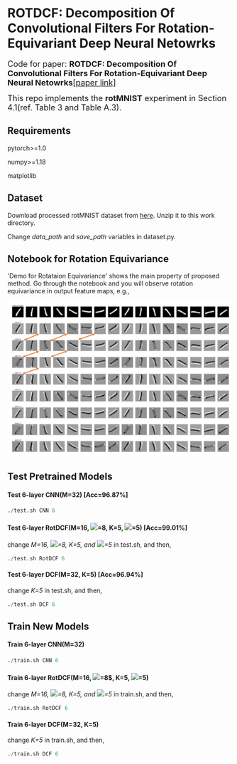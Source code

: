 # ROTDCF: Decomposition Of Convolutional Filters For Rotation-Equivariant Deep Neural Netowrks
<font size=4>Code for paper: **ROTDCF: Decomposition Of Convolutional Filters For Rotation-Equivariant Deep Neural Netowrks**[[paper link]](https://openreview.net/pdf?id=H1gTEj09FX)

This repo implements the **rotMNIST** experiment in Section 4.1(ref. Table 3 and Table A.3).</font>

## Requirements
pytorch>=1.0

numpy>=1.18

matplotlib

## Dataset
Download processed rotMNIST dataset from [here](https://drive.google.com/file/d/1PsSvLh3wSux_oQ_7QlS3Q4yaQbSdBsxs/view?usp=sharing). Unzip it to this work directory.

Change *data_path* and *save_path* variables in dataset.py.


## Notebook for Rotation Equivariance
'Demo for Rotataion Equivariance' shows the main property of proposed method. Go through the notebook and you will observe rotation equivariance in output feature maps, e.g.,
<center class="half">
    <img src=./misc/featmap_rotequi_layer1.png width=700>
</center>

## Test Pretrained Models
#### Test 6-layer CNN(M=32) [Acc=96.87%]
```python
./test.sh CNN 6
```
#### Test 6-layer RotDCF(M=16, ![](http://latex.codecogs.com/gif.latex?N_{\theta})=8, K=5, ![](http://latex.codecogs.com/gif.latex?K_{\alpha})=5) [Acc=99.01%]
change *M=16, ![](http://latex.codecogs.com/gif.latex?N_{\theta})=8, K=5, and ![](http://latex.codecogs.com/gif.latex?K_{\alpha})=5* in test.sh, and then,
```python
./test.sh RotDCF 6 
```
#### Test 6-layer DCF(M=32, K=5) [Acc=96.94%]
change *K=5* in test.sh, and then,
```python
./test.sh DCF 6 
```

## Train New Models
#### Train 6-layer CNN(M=32) 
```python
./train.sh CNN 6
```
#### Train 6-layer RotDCF(M=16, ![](http://latex.codecogs.com/gif.latex?N_{\theta})=8$, K=5, ![](http://latex.codecogs.com/gif.latex?K_{\alpha})=5) 
change *M=16, ![](http://latex.codecogs.com/gif.latex?N_{\theta})=8, K=5, and ![](http://latex.codecogs.com/gif.latex?K_{\alpha})=5* in train.sh, and then,
```python
./train.sh RotDCF 6 
```

#### Train 6-layer DCF(M=32, K=5) 
change *K=5* in train.sh, and then,
```python
./train.sh DCF 6 
```